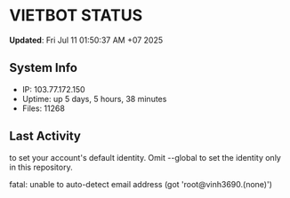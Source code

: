 # VIETBOT STATUS
**Updated**: Fri Jul 11 01:50:37 AM +07 2025

## System Info
- IP: 103.77.172.150
- Uptime: up 5 days, 5 hours, 38 minutes
- Files: 11268

## Last Activity

to set your account's default identity.
Omit --global to set the identity only in this repository.

fatal: unable to auto-detect email address (got 'root@vinh3690.(none)')
